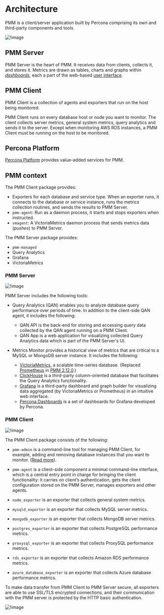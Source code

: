 # Architecture

PMM is a client/server application built by Percona comprising its own and third-party components and tools.

<!-- The source of this image is maintained at https://miro.com/app/board/uXjVOPgKgrE=/ -->

![!image](../_images/C_S_Architecture.jpg)

## PMM Server

PMM Server is the heart of PMM. It receives data from clients, collects it, and stores it. Metrics are drawn as tables, charts and graphs within [_dashboards_](dashboards/), each a part of the web-based [user interface](../using/interface.md).

## PMM Client

PMM Client is a collection of agents and exporters that run on the host being monitored.

PMM Client runs on every database host or node you want to monitor. The client collects server metrics, general system metrics, query analytics and sends it to the server. Except when monitoring AWS RDS instances, a PMM Client must be running on the host to be monitored.

## Percona Platform

[Percona Platform](https://www.percona.com/software/percona-platform) provides value-added services for PMM.

## PMM context

The PMM Client package provides:

- Exporters for each database and service type. When an exporter runs, it connects to the database or service instance, runs the metrics collection routines, and sends the results to PMM Server.
- `pmm-agent`: Run as a daemon process, it starts and stops exporters when instructed.
- `vmagent`: A VictoriaMetrics daemon process that sends metrics data (_pushes_) to PMM Server.

The PMM Server package provides:

- `pmm-managed`
- Query Analytics
- Grafana
- VictoriaMetrics

### PMM Server

![!image](../_images/PMM_Architecture_Client_Server.jpg)

PMM Server includes the following tools:

- Query Analytics (QAN) enables you to analyze database query performance over periods of time. In addition to the client-side QAN agent, it includes the following:

  - QAN API is the back-end for storing and accessing query data collected by the QAN agent running on a PMM Client.
  - QAN App is a web application for visualizing collected Query Analytics data which is part of the PMM Server's UI.

- Metrics Monitor provides a historical view of metrics that are critical to a MySQL or MongoDB server instance. It includes the following:

  - [VictoriaMetrics](https://github.com/VictoriaMetrics/VictoriaMetrics), a scalable time-series database. (Replaced [Prometheus](https://prometheus.io) in [PMM 2.12.0](../release-notes/2.12.0.md).)
  - [ClickHouse](https://clickhouse.com) is a third-party column-oriented database that facilitates the Query Analytics functionality.
  - [Grafana](http://docs.grafana.org) is a third-party dashboard and graph builder for visualizing data aggregated (by VictoriaMetrics or Prometheus) in an intuitive web interface.
  - [Percona Dashboards](https://github.com/percona/grafana-dashboards) is a set of dashboards for Grafana developed by Percona.

### PMM Client

![!image](../_images/diagram.pmm.client-architecture.png)

The PMM Client package consists of the following:

- `pmm-admin` is a command-line tool for managing PMM Client, for example, adding and removing database instances that you want to monitor. ([Read more](../details/commands/pmm-admin.md)).

- `pmm-agent` is a client-side component a minimal command-line interface, which is a central entry point in charge for bringing the client functionality: it carries on client’s authentication, gets the client configuration stored on the PMM Server, manages exporters and other agents.

- `node_exporter` is an exporter that collects general system metrics.

- `mysqld_exporter` is an exporter that collects MySQL server metrics.

- `mongodb_exporter` is an exporter that collects MongoDB server metrics.

- `postgres_exporter` is an exporter that collects PostgreSQL performance metrics.

- `proxysql_exporter` is an exporter that collects ProxySQL performance metrics.

- `rds_exporter` is an exporter that collects Amazon RDS performance metrics.

- `azure_database_exporter` is an exporter that collects Azure database performance metrics.

To make data transfer from PMM Client to PMM Server secure, all exporters are able to use SSL/TLS encrypted connections, and their communication with the PMM server is protected by the HTTP basic authentication.

<!-- The source of this image is maintained at https://miro.com/app/board/uXjVOPgKgrE=/ -->

![!image](../_images/C_S_Interactions.jpg)
